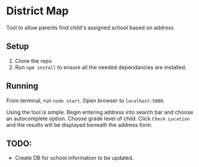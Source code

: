 # District Map
Tool to allow parents find child's assigned school based on address

## Setup
1) Clone the repo
2) Run `npm install` to ensure all the needed dependancies are installed.

## Running
From terminal, run `node start`. Open browser to `localhost:5000`.

Using the tool is simple. Begin entering address into search bar and choose an autocomplete option. Choose grade level of child. Click `Check Location` and the results will be displayed beneath the address form.

## TODO:
- Create DB for school information to be updated.
